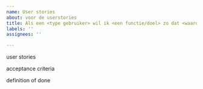 ```yaml
---
name: User stories
about: voor de userstories
title: Als een <type gebruiker> wil ik <een functie/doel> zo dat <waarde>
labels: ''
assignees: ''

---
```


user stories

acceptance criteria

definition of done
